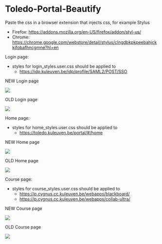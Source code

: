 # Toledo-Portal-Beautify

Paste the css in a browser extension that injects css, for example Stylus 
  - Firefox: https://addons.mozilla.org/en-US/firefox/addon/styl-us/
  - Chrome: https://chrome.google.com/webstore/detail/stylus/clngdbkpkpeebahjckkjfobafhncgmne?hl=en

Login page:
- styles for login_styles.user.css should be applied to 
  - https://idp.kuleuven.be/idp/profile/SAML2/POST/SSO

NEW Login page

![](https://github.com/yannicfreson/Toledo-Portal-Beautify/blob/main/res/login_after.png?raw=true)

OLD Login page

![](https://github.com/yannicfreson/Toledo-Portal-Beautify/blob/main/res/login_before.png?raw=true)


Home page: 
- styles for home_styles.user.css should be applied to 
  - https://toledo.kuleuven.be/portal/#/home

NEW Home page

![](https://github.com/yannicfreson/Toledo-Portal-Beautify/blob/main/res/home_after.png?raw=true)


OLD Home page

![](https://github.com/yannicfreson/Toledo-Portal-Beautify/blob/main/res/home_before.png?raw=true)


Course page: 
- styles for course_styles.user.css should be applied to 
  - https://p.cygnus.cc.kuleuven.be/webapps/blackboard/
  - https://p.cygnus.cc.kuleuven.be/webapps/collab-ultra/

NEW Course page

![](https://github.com/yannicfreson/Toledo-Portal-Beautify/blob/main/res/course_after.png?raw=true)


OLD Course page

![](https://github.com/yannicfreson/Toledo-Portal-Beautify/blob/main/res/course_before.png?raw=true)
